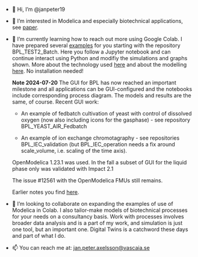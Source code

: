 - 👋 Hi, I’m @janpeter19
- 👀 I’m interested in Modelica and especially biotechnical applications, see
[paper](https://www.researchgate.net/publication/378889007_Design_ideas_behind_Bioprocess_Library_for_Modelica).
- 🌱 I’m currently learning how to reach out more using Google Colab. I have prepared several 
[examples](https://github.com/janpeter19/References/blob/main/Examples_used.md)
for you starting with the repository BPL_TEST2_Batch. Here you follow a Jupyter notebook and can continue interact using Python and modifiy the simulations and graphs shown. More about the technology used
[here](https://github.com/janpeter19/References/blob/main/Technology_used.md) and about the modelling 
[here](https://github.com/janpeter19/References/blob/main/Modelling_used.md).
No installation needed! 

  **Note 2024-07-20**
  The GUI for BPL has now reached an important milestone and all applications can be GUI-configured and the notebooks include corresponding process diagram. The models and results are the same, of course. Recent GUI work:

  * An example of fedbatch cultivation of yeast with control of dissolved oxygen (now also including icons for the gasphase) - see repository BPL\_YEAST\_AIR\_Fedbatch

  * An example of ion exchange chromotagraphy - see repositories BPL\_IEC\_validation (but BPL\_IEC\_operation needs a fix around scale_volume, i.e. scaling of the time axis).

  OpenModelica 1.23.1 was used. In the fall a subset of GUI for the liquid phase only was validated with Impact 2.1 

  The issue #12561 with the OpenModelica FMUs still remains.

  Earlier notes you find [here](https://github.com/janpeter19/References/blob/main/Notes.md).

- 💞️ I’m looking to collaborate on expanding the examples of use of Modelica in Colab. I also tailor-make models of biotechnical processes for your needs on a consultancy basis. Work with processes involves broader data analysis and is a part of my work, and simulation is just one tool, but an important one. Digital Twins is a catchword these days and part of what I do.

- 📫 You can reach me at: jan.peter.axelsson@vascaia.se

<!---
janpeter19/janpeter19 is a ✨ special ✨ repository because its `README.md` (this file) appears on your GitHub profile.
You can click the Preview link to take a look at your changes.
--->
